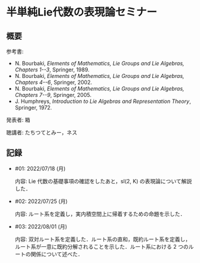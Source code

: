 # 半単純Lie代数の表現論セミナー

## 概要

参考書:

* N. Bourbaki, *Elements of Mathematics, Lie Groups and Lie Algebras, Chapters 1--3*, Springer, 1989.
* N. Bourbaki, *Elements of Mathematics, Lie Groups and Lie Algebras, Chapters 4--6*, Springer, 2002.
* N. Bourbaki, *Elements of Mathematics, Lie Groups and Lie Algebras, Chapters 7--9*, Springer, 2005.
* J. Humphreys, *Introduction to Lie Algebras and Representation Theory*, Springer, 1972.

発表者: 箱

聴講者: たちつてとみー，ネス

## 記録

* \#01: 2022/07/18 (月)

  内容: Lie 代数の基礎事項の確認をしたあと，sl(2, K) の表現論について解説した．

* \#02: 2022/07/25 (月)

  内容: ルート系を定義し，実内積空間上に帰着するための命題を示した．

* \#03: 2022/08/01 (月)

  内容: 双対ルート系を定義した．ルート系の直和，既約ルート系を定義し，ルート系が一意に既約分解されることを示した．ルート系における 2 つのルートの関係について述べた．
